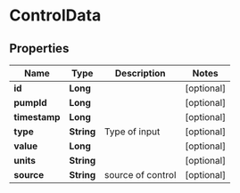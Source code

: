 # ControlData

## Properties
Name | Type | Description | Notes
------------ | ------------- | ------------- | -------------
**id** | **Long** |  |  [optional]
**pumpId** | **Long** |  |  [optional]
**timestamp** | **Long** |  |  [optional]
**type** | **String** | Type of input |  [optional]
**value** | **Long** |  |  [optional]
**units** | **String** |  |  [optional]
**source** | **String** | source of control |  [optional]
